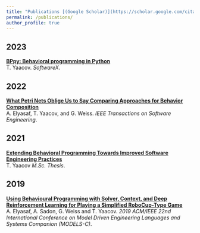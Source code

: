 ```yaml
---
title: "Publications [(Google Scholar)](https://scholar.google.com/citations?user=rZrcyk0AAAAJ&hl=en)" 
permalink: /publications/
author_profile: true
---
```


## 2023

<b>[BPpy: Behavioral programming in Python](https://tomyaacov.github.io/publications/SoftwareX2023)</b> <br> 
T. Yaacov.
<i>SoftwareX</i>.


## 2022

<b>[What Petri Nets Oblige Us to Say Comparing Approaches for Behavior Composition](https://tomyaacov.github.io/publications/TSE2022)</b> <br> 
A. Elyasaf, T. Yaacov, and G. Weiss.
<i>IEEE Transactions on Software Engineering</i>.



## 2021

<b>[Extending Behavioral Programming Towards Improved Software Engineering Practices](https://tomyaacov.github.io/publications/msc_thesis)</b> <br> 
T. Yaacov
<i>M.Sc. Thesis</i>.


## 2019
<b>[Using Behavioural Programming with Solver, Context, and Deep Reinforcement Learning for Playing a Simplified RoboCup-Type Game](https://tomyaacov.github.io/publications/MDETools2019)</b> <br> 
A. Elyasaf, A. Sadon, G. Weiss and T. Yaacov.
<i>2019 ACM/IEEE 22nd International Conference on Model Driven Engineering Languages and Systems Companion (MODELS-C)</i>.
